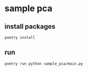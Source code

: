 # sample pca

## install packages

```shell
poetry install
```

## run

```shell
poetry run python sample_pca/main.py
```
